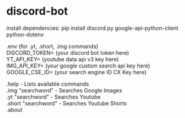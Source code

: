 # discord-bot
install dependencies: pip install discord.py google-api-python-client python-dotenv

.env (for .yt, .short, .img commands)<br>
DISCORD_TOKEN= (your discord bot token here)<br>
YT_API_KEY= (youtube data api v3 key here)<br>
IMG_API_KEY= (your google custom search api key here)<br>
GOOGLE_CSE_ID= (your search engine ID CX Key here)

.help - Lists available commands<br>
.img "searchword"  -  Searches Google Images<br>
.yt "searchword"  -  Searches Youtube<br>
.short "searchword"  -  Searches Youtube Shorts<br>
.about